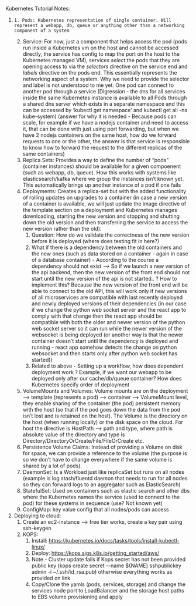 Kubernetes Tutorial Notes:

1.     1. Pods: Kubernetes representation of single container. Will represent a webapp, db, queue or anything other than a networking component of a system
    2. Service: For now, just a component that helps access the pod (pods run inside a Kubernetes vm on the host and cannot be accessed directly, the service has config to map the port on the host to the Kubernetes managed VM), services *select* the pods that they are opening access to via the *selectors* directive on the service end and *labels* directive on the pods end. This essentially represents the networking aspect of a system. Why we need to provide the selector and label is not understood to me yet. One pod can connect to another pod through a service (Digression - the dns for all services inside the same Kubernetes instance is available to all Pods through a shared dns server which exists in a separate namespace and this can be accessed by ‘kubectl get namespace’ and kubectl get all -ns kube-system) (answer for why it is needed - Because pods can scale, for example if we have a nodejs container and need to access it, that can be done with just using port forwarding, but when we have 2 nodejs containers on the same host, how do we forward requests to one or the other, the answer is that service is responsible to know how to forward the request to the different replicas of the same containers)
    3. Replica Sets: Provides a way to define the number of “pods” (container instances) should be available for a given compoenent (such as webapp, db, queue). How this works with systems like elasticsearch/kafka where we group the instances isn’t known yet. This automatically brings up another instance of a pod if one fails
    4. Deployments: Creates a replica-set but with the added functionality of rolling updates on upgrades to a container (in case a new version of a container is available, we will just update the image directive of the template section on a deployment and Kubernetes manages downloading, starting the new version and stopping and shutting down the old version and then transferring the service to access the new version rather than the old). 
        1. Question: How do we validate the correctness of the new version before it is deployed (where does testing fit in here?)
        2. What if there is a dependency between the old containers and the new ones (such as data stored on a container - again in case of a database container) - According to the course a dependency should not exist —> So if we launch a new version of the api backend, then the new version of the front end should not start until the new version of the api is not started.. ? How to implement this? Because the new version of the front end will be able to connect to the old API, this will work only if new versions of all microservices are compatible with last recently deployed and newly deployed versions of their dependencies (in our case if we change the python web socket server and the react app to comply with that change then the react app should be compatible with both the older and newer version of the python web socket server so it can run while the newer version of the websocket is being deployed (or another way is that the newer container doesn’t start until the dependency is deployed and running - react app somehow detects the change on python websocket and then starts only after python web socket has started))
        3. Related to above - Setting up a workflow, how does dependent deployment work ? Example, if we want our webapp to be deployed only after our cache/db/queue container? How does Kubernetes specify order of deployment
    5. VolumeMounts and Volumes: Volume mounts are on the deployment —> template (represents a pod) —> container —> VolumeMount level, they enable sharing of the container (the pod) persistent memory with the host (so that if the pod goes down the data from the pod isn’t lost and is retained on the host). The Volume is the directory on the host (when running locally) or the disk space on the cloud. For host the directive is HostPath —> path and type, where path is absolute value of the directory and type is Directory/DirectoryOrCreate/File/FileOrCreate etc.
    6. Persistence Volume Claims: Instead of providing a Volume on disk for space, we can provide a reference to the volume (the purpose is so we don’t have to change everywhere if the same volume is shared by a lot of pods). 
    7. DaemonSet: Is a Workload just like replicaSet but runs on all nodes (example is log stash/fluentd daemon that needs to run for all nodes so they can forward logs to an aggregator such as ElasticSearch)
    8. StatefulSet: Used on containers such as elastic search and other dbs where the Kubernetes names the service (used to connect to the pod) for these systems in sequence (use? Not known yet)
    9. ConfigMap: key value config that all nodes/pods can access
2. Deploying to cloud:
    1. Create an ec2-instance —> free tier works, create a key pair using ssh-keygen
    2. KOPS: 
        1. Install: https://kubernetes.io/docs/tasks/tools/install-kubectl-linux/
        2. Deploy: https://kops.sigs.k8s.io/getting_started/aws/
        3. Note - Cluster update fails if Kops secret has not been provided public key (kops create secret --name ${NAME} sshpublickey admin -i ~/.ssh/id_rsa.pub) otherwise everything works as provided on link
        4. Copy/Clone the yamls (pods, services, storage) and change the services node port to LoadBalancer and the storage host paths to EBS volume provisioning and apply

